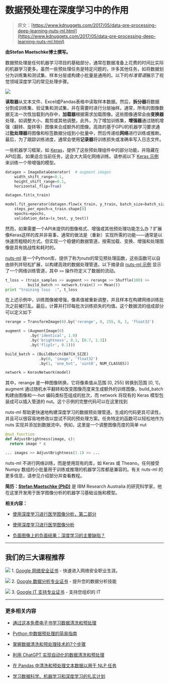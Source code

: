 # 数据预处理在深度学习中的作用

> 原文：[https://www.kdnuggets.com/2017/05/data-pre-processing-deep-learning-nuts-ml.html](https://www.kdnuggets.com/2017/05/data-pre-processing-deep-learning-nuts-ml.html)

**由Stefan Maetschke博士撰写。**

数据预处理是任何机器学习项目的基础部分，通常在数据准备上花费的时间比实际的机器学习更多。虽然一些预处理任务是特定问题的，许多其他任务，如将数据划分为训练集和测试集、样本分层或构建小批量是通用的。以下的*标准管道*展示了视觉领域深度学习的常见处理步骤。

![](../Images/2b264a4fa4eb7d575994203692befe3c.png)

**读取器**从文本文件、Excel或Pandas表格中读取样本数据。然后，**拆分器**将数据分割成训练集、验证集和测试集，并在需要时进行分层抽样。通常，所有的图像数据无法一次性加载到内存中，**加载器**根据需求加载图像。这些图像通常会由**变换器**处理，如调整大小、裁剪或其他调整。此外，为了增加训练集，**增强器**通过随机增强（翻转、旋转等）图像来合成额外的图像。高效的基于GPU的机器学习要求通过**批处理器**将图像和标签数据分组到小批量中，然后传递给**网络**进行训练或推断。最后，为了跟踪训练进度，通常会使用**记录器**将训练损失或准确率写入日志文件。

一些机器学习框架，如 [Keras](https://keras.io/)，提供了这些预处理组件中的部分功能，并隐藏在API后面，如果适合当前任务，这会大大简化网络训练。请参阅以下 [Keras 示例](https://github.com/fchollet/keras/blob/master/examples/cifar10_cnn.py) 来训练一个带增强的模型。

```py
datagen = ImageDataGenerator(  # augment images
    width_shift_range=0.1,  
    height_shift_range=0.1, 
    horizontal_flip=True)   

datagen.fit(x_train)

model.fit_generator(datagen.flow(x_train, y_train, batch_size=batch_size),
    steps_per_epoch=x_train.shape[0] 
    epochs=epochs,
    validation_data=(x_test, y_test))
```

然而，如果需要一个API未提供的图像格式、增强或其他预处理功能怎么办？扩展像Keras这样的库并非易事，通常的做法是（重新）实现所需的功能——通常是以快速而粗糙的方式。但实现一个稳健的数据管道，按需加载、变换、增强和处理图像是具有挑战性和耗时的。

[nuts-ml](https://maet3608.github.io/nuts-ml/index.html) 是一个Python库，提供了称为*nuts*的常见预处理函数，这些函数可以自由排列并轻松扩展，以构建高效的数据处理管道。以下摘录自 [nuts-ml 示例](https://github.com/maet3608/nuts-ml/blob/master/nutsml/examples/cifar/cnn_train.py) 显示了一个网络训练管道，其中 `>>` 操作符定义了数据的流动。

```py
t_loss = (train_samples >> augment >> rerange >> Shuffle(100) >> 
          build_batch >> network.train() >> Mean())
print "training loss  :", t_loss
```

在上述示例中，训练图像被增强，像素值被重新调整，并且样本在构建网络训练批次之前被打乱。最后，计算并打印每批次训练损失的均值。这个数据流的组成部分可以定义如下

```py
rerange = TransformImage(0).by('rerange', 0, 255, 0, 1, 'float32')

augment = (AugmentImage(0)
           .by('identical', 1.0)
           .by('brightness', 0.1, [0.7, 1.3])
           .by('fliplr', 0.1)))

build_batch = (BuildBatch(BATCH_SIZE)
               .by(0, 'image', 'float32')
               .by(1, 'one_hot', 'uint8', NUM_CLASSES))           

network = KerasNetwork(model)
```

其中，rerange 是一种图像转换，它将像素值从范围 [0, 255] 转换到范围 [0, 1]，augment 通过随机水平翻转和改变图像亮度来生成额外的训练图像，build_batch 构建由图像和一-hot 编码类标签组成的批次，而 network 将现有的 Keras 模型包装成可以插入管道的 nut。这个示例的完整代码可以在这里找到

nuts-ml 帮助更快速地构建深度学习的数据预处理管道。生成的代码更具可读性，并且可以很容易地修改以尝试不同的预处理方案。任务特定的函数可以轻松地作为 nuts 实现并添加到数据流中。例如，这里是一个调整图像亮度的简单 nut

```py
@nut_function
def AdjustBrightness(image, c):
  return image * c

... images >> AdjustBrightness(1.1) >> ...  
```

nuts-ml 不进行网络训练，而是使用现有的库，如 Keras 或 Theano。任何接受 Numpy 数组的小批量用于训练或推理的机器学习库都是兼容的。有关 nuts-ml 的更多信息，请参见介绍部分并查看教程。

**简历：[Stefan Maetschke (PhD)](http://researcher.ibm.com/researcher/view.php?person=au1-stefanrm)** 是 IBM Research Australia 的研究科学家，他在这里开发用于医学图像分析的机器学习基础设施和模型。

**相关内容：**

+   [使用深度学习进行医学图像分析，第二部分](/2017/04/medical-image-analysis-deep-learning-part-2.html)

+   [使用深度学习进行医学图像分析](/2017/03/medical-image-analysis-deep-learning.html)

+   [负面图像上的负面结果：深度学习的主要缺陷？](/2017/04/negative-results-images-flaw-deep-learning.html)

* * *

## 我们的三大课程推荐

![](../Images/0244c01ba9267c002ef39d4907e0b8fb.png) 1\. [Google 网络安全证书](https://www.kdnuggets.com/google-cybersecurity) - 快速进入网络安全职业生涯。

![](../Images/e225c49c3c91745821c8c0368bf04711.png) 2\. [Google 数据分析专业证书](https://www.kdnuggets.com/google-data-analytics) - 提升您的数据分析技能

![](../Images/0244c01ba9267c002ef39d4907e0b8fb.png) 3\. [Google IT 支持专业证书](https://www.kdnuggets.com/google-itsupport) - 支持您组织的 IT

* * *

### 更多相关内容

+   [通过这本免费电子书学习数据清洗和预处理](https://www.kdnuggets.com/2023/08/learn-data-cleaning-preprocessing-data-science-free-ebook.html)

+   [Python 中数据预处理的简易指南](https://www.kdnuggets.com/2020/07/easy-guide-data-preprocessing-python.html)

+   [掌握数据清洗和预处理技术的7个步骤](https://www.kdnuggets.com/2023/08/7-steps-mastering-data-cleaning-preprocessing-techniques.html)

+   [利用 ChatGPT 实现自动化的数据清洗和预处理](https://www.kdnuggets.com/2023/08/harnessing-chatgpt-automated-data-cleaning-preprocessing.html)

+   [在 Pandas 中清洗和预处理文本数据以用于 NLP 任务](https://www.kdnuggets.com/cleaning-and-preprocessing-text-data-in-pandas-for-nlp-tasks)

+   [学习数据科学、机器学习和深度学习的扎实计划](https://www.kdnuggets.com/2023/01/mwiti-solid-plan-learning-data-science-machine-learning-deep-learning.html)
